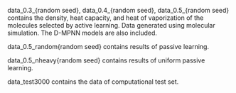 data_0.3_{random seed}, data_0.4_{random seed}, data_0.5_{random seed} contains the density, heat capacity, 
and heat of vaporization of the molecules selected by active learning. Data generated using molecular simulation.
The D-MPNN models are also included.

data_0.5_random{random seed} contains results of passive learning.

data_0.5_nheavy{random seed} contains results of uniform passive learning.

data_test3000 contains the data of computational test set.

